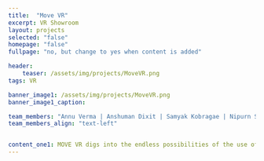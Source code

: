 ```yaml
---
title:  "Move VR"
excerpt: VR Showroom
layout: projects
selected: "false"
homepage: "false"
fullpage: "no, but change to yes when content is added"

header:
    teaser: /assets/img/projects/MoveVR.png
tags: VR

banner_image1: /assets/img/projects/MoveVR.png
banner_image1_caption:

team_members: "Annu Verma | Anshuman Dixit | Samyak Kobragae | Nipurn Solanki | Meera Behera "
team_members_align: "text-left"


content_one1: MOVE VR digs into the endless possibilities of the use of VR tech in auto industry, the application  provides the individual to move around the vehicle in real scale and experience the different serves  and surfaces of it. This application offers user to select the desirable vehicle to appear in 3d real scale. The application starts with the interface giving two options for the user to select from these options are namely “exhibition mode” and “evaluation mode”. The exhibition mode take the viewer in to an exhibition interface with certain options of cars to select from, the selected car get scaled up and appears in from of the user in 3d form allowing the person to move around and see the car in all possible views, the objective is to make the viewer experience the car like a showroom. In addition to this there is a “evaluation mode”, here the viewer not just maneuver around the car but also evaluate it, this interface helps the viewer to closely view the surface and mark the mistakes or scope of improvements , the interface provides a set of markers which viewer can use to mark the irregularities or improvements in the model. Different softwares were been used in the entire process like unity, fusion, sketchbook pro , alias etc.
---
```

